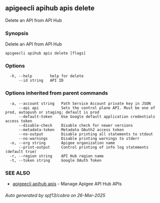 ## apigeecli apihub apis delete

Delete an API from API Hub

### Synopsis

Delete an API from API Hub

```
apigeecli apihub apis delete [flags]
```

### Options

```
  -h, --help        help for delete
      --id string   API ID
```

### Options inherited from parent commands

```
  -a, --account string   Path Service Account private key in JSON
      --api api          Sets the control plane API. Must be one of prod, autopush or staging; default is prod
      --default-token    Use Google default application credentials access token
      --disable-check    Disable check for newer versions
      --metadata-token   Metadata OAuth2 access token
      --no-output        Disable printing all statements to stdout
      --no-warnings      Disable printing warnings to stderr
  -o, --org string       Apigee organization name
      --print-output     Control printing of info log statements (default true)
  -r, --region string    API Hub region name
  -t, --token string     Google OAuth Token
```

### SEE ALSO

* [apigeecli apihub apis](apigeecli_apihub_apis.md)	 - Manage Apigee API Hub APIs

###### Auto generated by spf13/cobra on 26-Mar-2025
